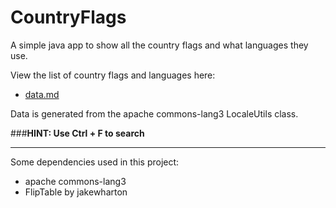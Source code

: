 # CountryFlags
A simple java app to show all the country flags and what languages they use.

View the list of country flags and languages here:
* [data.md](docs/data.md)

Data is generated from the apache commons-lang3 LocaleUtils class.

###**HINT: Use Ctrl + F to search**

---

Some dependencies used in this project:
* apache commons-lang3
* FlipTable by jakewharton